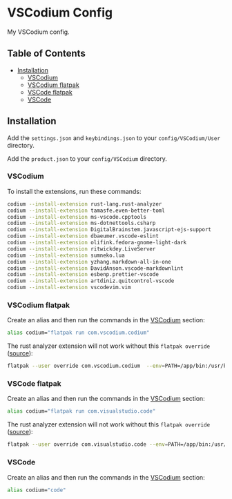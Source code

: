 # VSCodium Config <!-- omit in toc -->

My VSCodium config.

## Table of Contents <!-- omit in toc -->

- [Installation](#installation)
  - [VSCodium](#vscodium)
  - [VSCodium flatpak](#vscodium-flatpak)
  - [VSCode flatpak](#vscode-flatpak)
  - [VSCode](#vscode)

## Installation

Add the `settings.json` and `keybindings.json` to your `config/VSCodium/User` directory.

Add the `product.json` to your `config/VSCodium` directory.

### VSCodium

To install the extensions, run these commands:

```bash
codium --install-extension rust-lang.rust-analyzer
codium --install-extension tamasfe.even-better-toml
codium --install-extension ms-vscode.cpptools
codium --install-extension ms-dotnettools.csharp
codium --install-extension DigitalBrainstem.javascript-ejs-support
codium --install-extension dbaeumer.vscode-eslint
codium --install-extension olifink.fedora-gnome-light-dark
codium --install-extension ritwickdey.LiveServer
codium --install-extension sumneko.lua
codium --install-extension yzhang.markdown-all-in-one
codium --install-extension DavidAnson.vscode-markdownlint
codium --install-extension esbenp.prettier-vscode
codium --install-extension artdiniz.quitcontrol-vscode
codium --install-extension vscodevim.vim
```

### VSCodium flatpak

Create an alias and then run the commands in the [VSCodium](#vscodium) section:

```bash
alias codium="flatpak run com.vscodium.codium"
```

The rust analyzer extension will not work without this `flatpak override` ([source](https://github.com/rust-lang/rust-analyzer/issues/2873#issuecomment-1305760775)):

```bash
flatpak --user override com.vscodium.codium  --env=PATH=/app/bin:/usr/bin:/home/$USER/.cargo/bin
```

### VSCode flatpak

Create an alias and then run the commands in the [VSCodium](#vscodium) section:

```bash
alias codium="flatpak run com.visualstudio.code"
```

The rust analyzer extension will not work without this `flatpak override` ([source](https://github.com/rust-lang/rust-analyzer/issues/2873#issuecomment-575815147)):

```bash
flatpak --user override com.visualstudio.code --env=PATH=/app/bin:/usr/bin:/home/$USER/.cargo/bin
```

### VSCode

Create an alias and then run the commands in the [VSCodium](#vscodium) section:

```bash
alias codium="code"
```

